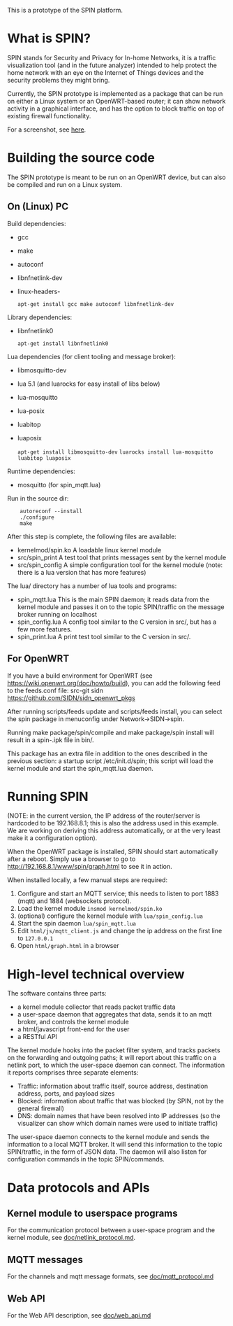 
This is a prototype of the SPIN platform.

# What is SPIN?

SPIN stands for Security and Privacy for In-home Networks, it is a
traffic visualization tool (and in the future analyzer) intended to
help protect the home network with an eye on the Internet of Things
devices and the security problems they might bring.

Currently, the SPIN prototype is implemented as a package that can be
run on either a Linux system or an OpenWRT-based router; it can show
network activity in a graphical interface, and has the option to block
traffic on top of existing firewall functionality.

For a screenshot, see [here](/doc/images/prototype-20170103.png?raw=true).


# Building the source code

The SPIN prototype is meant to be run on an OpenWRT device, but can also be compiled and run on a Linux system.

## On (Linux) PC

Build dependencies:

- gcc
- make
- autoconf
- libnfnetlink-dev
- linux-headers-<version>

    `apt-get install gcc make autoconf libnfnetlink-dev`

Library dependencies:

- libnfnetlink0

    `apt-get install libnfnetlink0`

Lua dependencies (for client tooling and message broker):

- libmosquitto-dev
- lua 5.1 (and luarocks for easy install of libs below)
- lua-mosquitto
- lua-posix
- luabitop
- luaposix

    `apt-get install libmosquitto-dev`
    `luarocks install lua-mosquitto luabitop luaposix`


Runtime dependencies:
- mosquitto (for spin_mqtt.lua)


Run in the source dir:

```
    autoreconf --install
    ./configure
    make
```

After this step is complete, the following files are available:
- kernelmod/spin.ko
A loadable linux kernel module
- src/spin_print
A test tool that prints messages sent by the kernel module
- src/spin_config
A simple configuration tool for the kernel module (note: there is a lua version that has more features)

The lua/ directory has a number of lua tools and programs:
- spin_mqtt.lua
This is the main SPIN daemon; it reads data from the kernel module and passes it on to the topic SPIN/traffic on the message broker running on localhost
- spin_config.lua
A config tool similar to the C version in src/, but has a few more features.
- spin_print.lua
A print test tool similar to the C version in src/.


## For OpenWRT

If you have a build environment for OpenWRT (see https://wiki.openwrt.org/doc/howto/build), you can add the following feed to the feeds.conf file:
src-git sidn https://github.com/SIDN/sidn_openwrt_pkgs

After running scripts/feeds update and scripts/feeds install, you can select the spin package in menuconfig under Network->SIDN->spin.

Running make package/spin/compile and make package/spin install will result in a spin-<version>.ipk file in bin/<architecture>.

This package has an extra file in addition to the ones described in the
previous section: a startup script /etc/init.d/spin; this script will
load the kernel module and start the spin_mqtt.lua daemon.


# Running SPIN

(NOTE: in the current version, the IP address of the router/server is
hardcoded to be 192.168.8.1; this is also the address used in this
example. We are working on deriving this address automatically, or at
the very least make it a configuration option).

When the OpenWRT package is installed, SPIN should start automatically
after a reboot. Simply use a browser to go to
http://192.168.8.1/www/spin/graph.html to see it in action.

When installed locally, a few manual steps are required:

1. Configure and start an MQTT service; this needs to listen to port 1883 (mqtt) and 1884 (websockets protocol).
2. Load the kernel module `insmod kernelmod/spin.ko`
3. (optional) configure the kernel module with `lua/spin_config.lua`
4. Start the spin daemon `lua/spin_mqtt.lua`
5. Edit `html/js/mqtt_client.js` and change the ip address on the first line to `127.0.0.1`
6. Open `html/graph.html` in a browser



# High-level technical overview

The software contains three parts:

- a kernel module collector that reads packet traffic data
- a user-space daemon that aggregates that data, sends it to an mqtt broker, and controls the kernel module
- a html/javascript front-end for the user
- a RESTful API

The kernel module hooks into the packet filter system, and tracks packets on the forwarding and outgoing paths; it will report about this traffic on a netlink port, to which the user-space daemon can connect. The information it reports comprises three separate elements:

* Traffic: information about traffic itself, source address, destination address, ports, and payload sizes
* Blocked: information about traffic that was blocked (by SPIN, not by the general firewall)
* DNS: domain names that have been resolved into IP addresses (so the visualizer can show which domain names were used to initiate traffic)

The user-space daemon connects to the kernel module and sends the information to a local MQTT broker. It will send this information to the topic SPIN/traffic, in the form of JSON data.
The daemon will also listen for configuration commands in the topic SPIN/commands.


# Data protocols and APIs

## Kernel module to userspace programs

For the communication protocol between a user-space program and the kernel module, see [doc/netlink_protocol.md](doc/netlink_protocol.md).

## MQTT messages

For the channels and mqtt message formats, see [doc/mqtt_protocol.md](doc/mqtt_protocol.md)

## Web API

For the Web API description, see [doc/web_api.md](doc/web_api.md)

